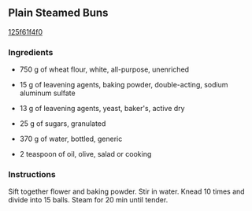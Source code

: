 ## Plain Steamed Buns

[125f61f4f0](http://www.food.com/recipe/plain-steamed-buns-108211)

### Ingredients

 - 750 g of wheat flour, white, all-purpose, unenriched

 - 15 g of leavening agents, baking powder, double-acting, sodium aluminum sulfate

 - 13 g of leavening agents, yeast, baker's, active dry

 - 25 g of sugars, granulated

 - 370 g of water, bottled, generic

 - 2 teaspoon of oil, olive, salad or cooking

### Instructions

Sift together flower and baking powder. Stir in water. Knead 10 times and divide into 15 balls. Steam for 20 min until tender.
